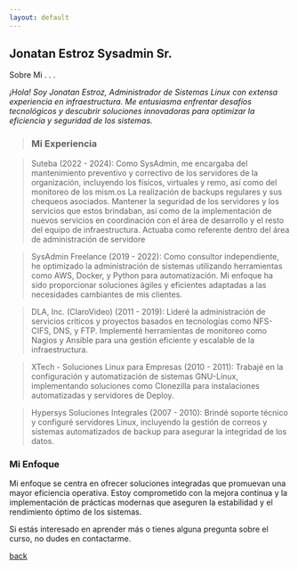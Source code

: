 ```yaml
---
layout: default
---
```


## Jonatan Estroz Sysadmin Sr.

Sobre Mi . . .

_¡Hola! Soy Jonatan Estroz, Administrador de Sistemas Linux con extensa experiencia en infraestructura. Me entusiasma enfrentar desafíos tecnológicos y descubrir soluciones innovadoras para optimizar la eficiencia y seguridad de los sistemas._



> ### Mi Experiencia

> Suteba (2022 - 2024): Como SysAdmin, me encargaba del mantenimiento preventivo y correctivo de los servidores de la organización, incluyendo los físicos, virtuales y remo, así como del monitoreo de los mism.os La realización de backups regulares y sus chequeos asociados.
Mantener la seguridad de los servidores y los servicios que estos brindaban, así como de la implementación de nuevos servicios en coordinación con el área de desarrollo y el resto del equipo de infraestructura.
Actuaba como referente dentro del área de administración de servidore

> SysAdmin Freelance (2019 - 2022): Como consultor independiente, he optimizado la administración de sistemas utilizando herramientas como AWS, Docker, y Python para automatización. Mi enfoque ha sido proporcionar soluciones ágiles y eficientes adaptadas a las necesidades cambiantes de mis clientes.

> DLA, Inc. (ClaroVideo) (2011 - 2019): Lideré la administración de servicios críticos y proyectos basados en tecnologías como NFS-CIFS, DNS, y FTP. Implementé herramientas de monitoreo como Nagios y Ansible para una gestión eficiente y escalable de la infraestructura.

> XTech - Soluciones Linux para Empresas (2010 - 2011): Trabajé en la configuración y automatización de sistemas GNU-Linux, implementando soluciones como Clonezilla para instalaciones automatizadas y servidores de Deploy.

> Hypersys Soluciones Integrales (2007 - 2010): Brindé soporte técnico y configuré servidores Linux, incluyendo la gestión de correos y sistemas automatizados de backup para asegurar la integridad de los datos.

### Mi Enfoque

Mi enfoque se centra en ofrecer soluciones integradas que promuevan una mayor eficiencia operativa. Estoy comprometido con la mejora continua y la implementación de prácticas modernas que aseguren la estabilidad y el rendimiento óptimo de los sistemas.

Si estás interesado en aprender más o tienes alguna pregunta sobre el curso, no dudes en contactarme.

[back](./)
